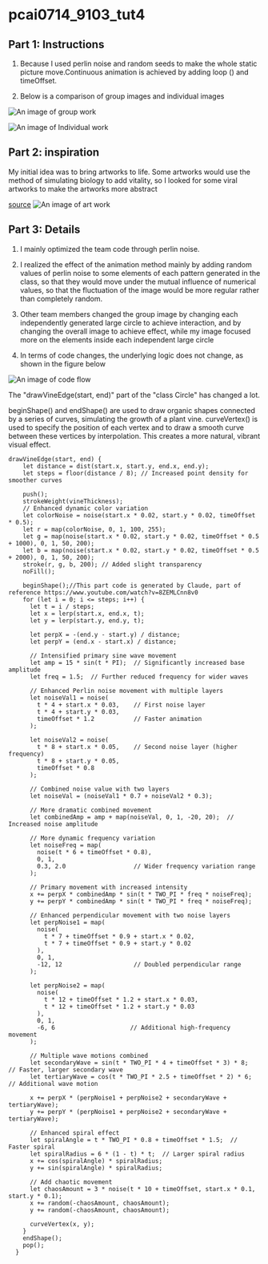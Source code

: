 # pcai0714_9103_tut4

## Part 1: Instructions

1. Because I used perlin noise and random seeds to make the whole static picture move.Continuous animation is achieved by adding loop () and timeOffset.

2. Below is a comparison of group images and individual images

![An image of group work](readmeimage/1.png)

![An image of Individual work](readmeimage/2.png)

## Part 2: inspiration

My initial idea was to bring artworks to life. Some artworks would use the method of simulating biology to add vitality, so I looked for some viral artworks to make the artworks more abstract

[source](https://www.stocksy.com/illustration/2988619/soronovirus-watercolor-abstract-art)
![An image of art work](readmeimage/4.jpg)


## Part 3: Details

1. I mainly optimized the team code through perlin noise.

2. I realized the effect of the animation method mainly by adding random values of perlin noise to some elements of each pattern generated in the class, so that they would move under the mutual influence of numerical values, so that the fluctuation of the image would be more regular rather than completely random.

3. Other team members changed the group image by changing each independently generated large circle to achieve interaction, and by changing the overall image to achieve effect, while my image focused more on the elements inside each independent large circle

4. In terms of code changes, the underlying logic does not change, as shown in the figure below

![An image of code flow](readmeimage/3.png)

The "drawVineEdge(start, end)" part of the "class Circle" has changed a lot.

beginShape() and endShape() are used to draw organic shapes connected by a series of curves, simulating the growth of a plant vine. curveVertex() is used to specify the position of each vertex and to draw a smooth curve between these vertices by interpolation. This creates a more natural, vibrant visual effect.

``` 
drawVineEdge(start, end) {
    let distance = dist(start.x, start.y, end.x, end.y);
    let steps = floor(distance / 8); // Increased point density for smoother curves

    push();
    strokeWeight(vineThickness);
    // Enhanced dynamic color variation
    let colorNoise = noise(start.x * 0.02, start.y * 0.02, timeOffset * 0.5);
    let r = map(colorNoise, 0, 1, 100, 255);
    let g = map(noise(start.x * 0.02, start.y * 0.02, timeOffset * 0.5 + 1000), 0, 1, 50, 200);
    let b = map(noise(start.x * 0.02, start.y * 0.02, timeOffset * 0.5 + 2000), 0, 1, 50, 200);
    stroke(r, g, b, 200); // Added slight transparency
    noFill();

    beginShape();//This part code is generated by Claude, part of reference https://www.youtube.com/watch?v=8ZEMLCnn8v0
    for (let i = 0; i <= steps; i++) {
      let t = i / steps;
      let x = lerp(start.x, end.x, t);
      let y = lerp(start.y, end.y, t);

      let perpX = -(end.y - start.y) / distance;
      let perpY = (end.x - start.x) / distance;
      
      // Intensified primary sine wave movement
      let amp = 15 * sin(t * PI);  // Significantly increased base amplitude
      let freq = 1.5;  // Further reduced frequency for wider waves
      
      // Enhanced Perlin noise movement with multiple layers
      let noiseVal1 = noise(
        t * 4 + start.x * 0.03,    // First noise layer
        t * 4 + start.y * 0.03, 
        timeOffset * 1.2           // Faster animation
      );
      
      let noiseVal2 = noise(
        t * 8 + start.x * 0.05,    // Second noise layer (higher frequency)
        t * 8 + start.y * 0.05, 
        timeOffset * 0.8
      );
      
      // Combined noise value with two layers
      let noiseVal = (noiseVal1 * 0.7 + noiseVal2 * 0.3);
      
      // More dramatic combined movement
      let combinedAmp = amp + map(noiseVal, 0, 1, -20, 20);  // Increased noise amplitude
      
      // More dynamic frequency variation
      let noiseFreq = map(
        noise(t * 6 + timeOffset * 0.8),
        0, 1,
        0.3, 2.0                   // Wider frequency variation range
      );
      
      // Primary movement with increased intensity
      x += perpX * combinedAmp * sin(t * TWO_PI * freq * noiseFreq);
      y += perpY * combinedAmp * sin(t * TWO_PI * freq * noiseFreq);

      // Enhanced perpendicular movement with two noise layers
      let perpNoise1 = map(
        noise(
          t * 7 + timeOffset * 0.9 + start.x * 0.02,
          t * 7 + timeOffset * 0.9 + start.y * 0.02
        ),
        0, 1,
        -12, 12                    // Doubled perpendicular range
      );
      
      let perpNoise2 = map(
        noise(
          t * 12 + timeOffset * 1.2 + start.x * 0.03,
          t * 12 + timeOffset * 1.2 + start.y * 0.03
        ),
        0, 1,
        -6, 6                     // Additional high-frequency movement
      );
      
      // Multiple wave motions combined
      let secondaryWave = sin(t * TWO_PI * 4 + timeOffset * 3) * 8;    // Faster, larger secondary wave
      let tertiaryWave = cos(t * TWO_PI * 2.5 + timeOffset * 2) * 6;   // Additional wave motion
      
      x += perpX * (perpNoise1 + perpNoise2 + secondaryWave + tertiaryWave);
      y += perpY * (perpNoise1 + perpNoise2 + secondaryWave + tertiaryWave);

      // Enhanced spiral effect
      let spiralAngle = t * TWO_PI * 0.8 + timeOffset * 1.5;  // Faster spiral
      let spiralRadius = 6 * (1 - t) * t;  // Larger spiral radius
      x += cos(spiralAngle) * spiralRadius;
      y += sin(spiralAngle) * spiralRadius;

      // Add chaotic movement
      let chaosAmount = 3 * noise(t * 10 + timeOffset, start.x * 0.1, start.y * 0.1);
      x += random(-chaosAmount, chaosAmount);
      y += random(-chaosAmount, chaosAmount);

      curveVertex(x, y);
    }
    endShape();
    pop();
  }
```

